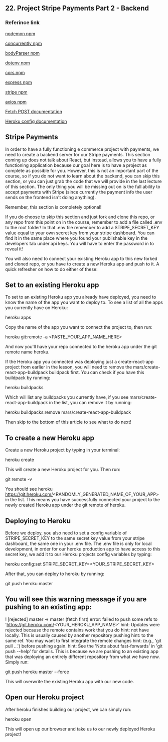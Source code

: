## 22. Project Stripe Payments Part 2 - Backend
### Referince link
[nodemon npm](https://www.npmjs.com/package/nodemon)

[concurrently npm](https://www.npmjs.com/package/concurrently)

[bodyParser npm](https://www.npmjs.com/package/body-parser)

[dotenv npm](https://www.npmjs.com/package/dotenv)

[cors npm](https://www.npmjs.com/package/cors)

[express npm](https://www.npmjs.com/package/express)

[stripe npm](https://www.npmjs.com/package/stripe)

[axios npm](https://www.npmjs.com/package/axios)

[Fetch POST documentation](https://developer.mozilla.org/en-US/docs/Web/API/Fetch_API/Using_Fetch#Supplying_request_options)

[Heroku config documentation](https://devcenter.heroku.com/articles/config-vars)


## Stripe Payments
In order to have a fully functioning e commerce project with payments, we need to create a backend server for our Stripe payments. This section coming up does not talk about React, but instead, allows you to have a fully functioning application because our goal here is to have a project as complete as possible for you. However, this is not an important part of the course, so if you do not want to learn about the backend, you can skip this section, or you can just grab the code that we will provide in the last lecture of this section. The only thing you will be missing out on is the full ability to accept payments with Stripe (since currently the payment info the user sends on the frontend isn't doing anything).

Remember, this section is completely optional!

If you do choose to skip this section and just fork and clone this repo, or any repo from this point on in the course, remember to add a file called .env to the root folder! In that .env file remember to add a STRIPE_SECRET_KEY value equal to your own secret key from your stripe dashboard. You can find it in the same place where you found your publishable key in the developers tab under api keys. You will have to enter the password in to reveal it!

You will also need to connect your existing Heroku app to this new forked and cloned repo, or you have to create a new Heroku app and push to it. A quick refresher on how to do either of these:



## Set to an existing Heroku app
To set to an existing Heroku app you already have deployed, you need to know the name of the app you want to deploy to. To see a list of all the apps you currently have on Heroku:

heroku apps


Copy the name of the app you want to connect the project to, then run:

heroku git:remote -a <PASTE_YOUR_APP_NAME_HERE>


And now you'll have your repo connected to the heroku app under the git remote name heroku. 

If the Heroku app you connected was deploying just a create-react-app project from earlier in the lesson, you will need to remove the mars/create-react-app-buildpack buildpack first. You can check if you have this buildpack by running:

heroku buildpacks


Which will list any buildpacks you currently have, if you see mars/create-react-app-buildpack in the list, you can remove it by running:

heroku buildpacks:remove mars/create-react-app-buildpack


Then skip to the bottom of this article to see what to do next!



## To create a new Heroku app
Create a new Heroku project by typing in your terminal:

heroku create


This will create a new Heroku project for you. Then run:

git remote -v


You should see heroku https://git.heroku.com/<RANDOMLY_GENERATED_NAME_OF_YOUR_APP> in the list. This means you have successfully connected your project to the newly created Heroku app under the git remote of heroku.



## Deploying to Heroku
Before we deploy, you also need to set a config variable of STRIPE_SECRET_KEY to the same secret key value from your stripe dashboard, the same one in your .env file. The .env file is only for local development, in order for our heroku production app to have access to this secret key, we add it to our Heroku projects config variables by typing:

heroku config:set STRIPE_SECRET_KEY=<YOUR_STRIPE_SECRET_KEY>


After that, you can deploy to heroku by running:

git push heroku master


## You will see this warning message if you are pushing to an existing app:

! [rejected]        master -> master (fetch first)
error: failed to push some refs to 'https://git.heroku.com/<YOUR_HEROKU_APP_NAME>'
hint: Updates were rejected because the remote contains work that you do
hint: not have locally. This is usually caused by another repository pushing
hint: to the same ref. You may want to first integrate the remote changes
hint: (e.g., 'git pull ...') before pushing again.
hint: See the 'Note about fast-forwards' in 'git push --help' for details.
This is because we are pushing to an existing app that was deploying an entirely different repository from what we have now. Simply run:

git push heroku master --force


This will overwrite the existing Heroku app with our new code.



## Open our Heroku project
After heroku finishes building our project, we can simply run:

heroku open


This will open up our browser and take us to our newly deployed Heroku project!